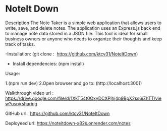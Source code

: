 # NoteIt Down

Description
The Note Taker is a simple web application that allows users to write, save, and delete notes. The application uses an Express.js back end to manage note data stored in a JSON file. This tool is ideal for small business owners or anyone who needs to organize their thoughts and keep track of tasks.

-Installation:
(git clone :  https://github.com/ktcv31/NoteItDown)


- Install dependencies:
(npm install)


Usage:

1.(npm run dev)
2.Open browser and go to: (http://localhost:3001)





Walkthrough video url : https://drive.google.com/file/d/1XkT54t0OxyDCXPjhj4p9BpX2ss6iZhTT/view?usp=sharing




GitHub url:  https://github.com/ktcv31/NoteItDown

Deployeed url: https://noteitdown-x82s.onrender.com/notes